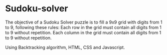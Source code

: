 # Sudoku-solver
The objective of a Sudoku Solver puzzle is to fill a 9x9 grid with digits from 1 to 9, following these rules:  Each row in the grid must contain all digits from 1 to 9 without repetition. Each column in the grid must contain all digits from 1 to 9 without repetition.

Using Backtracking algorithm, HTML, CSS and Javascript.
